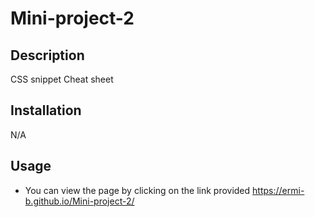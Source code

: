 # Mini-project-2

## Description
CSS snippet Cheat sheet

## Installation
N/A

## Usage
- You can view the page by clicking on the link provided
https://ermi-b.github.io/Mini-project-2/

